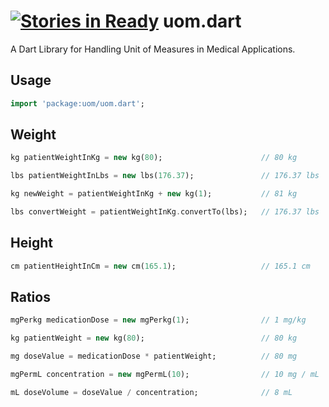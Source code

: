 [![Stories in Ready](https://badge.waffle.io/damondouglas/uom.dart.png?label=ready&title=Ready)](https://waffle.io/damondouglas/uom.dart)
uom.dart
========

A Dart Library for Handling Unit of Measures in Medical Applications.

## Usage
```dart
import 'package:uom/uom.dart';
```

## Weight

```dart
kg patientWeightInKg = new kg(80); 						// 80 kg

lbs patientWeightInLbs = new lbs(176.37); 				// 176.37 lbs

kg newWeight = patientWeightInKg + new kg(1);			// 81 kg

lbs convertWeight = patientWeightInKg.convertTo(lbs);   // 176.37 lbs
```

## Height

```dart
cm patientHeightInCm = new cm(165.1);					// 165.1 cm

```

## Ratios

```dart
mgPerkg medicationDose = new mgPerkg(1);				// 1 mg/kg

kg patientWeight = new kg(80);							// 80 kg

mg doseValue = medicationDose * patientWeight;			// 80 mg

mgPermL concentration = new mgPermL(10);				// 10 mg / mL

mL doseVolume = doseValue / concentration;				// 8 mL
```

